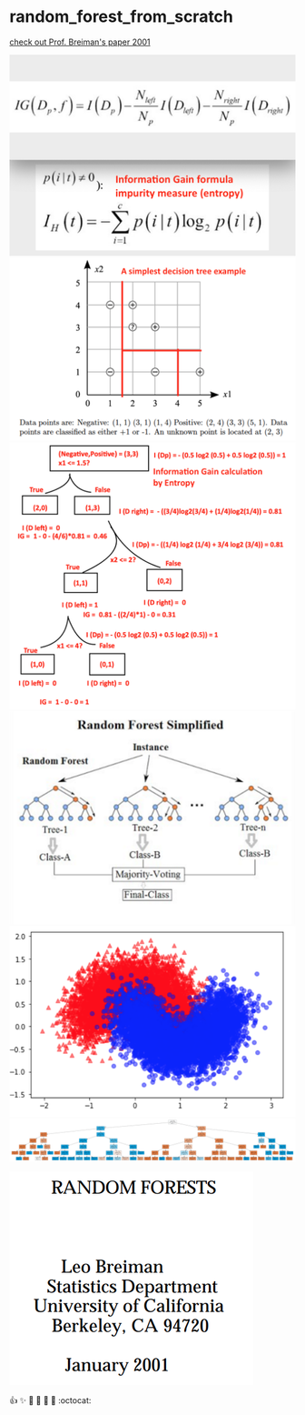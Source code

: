 # random_forest_from_scratch


[check out Prof. Breiman's paper 2001](https://www.stat.berkeley.edu/~breiman/randomforest2001.pdf)




![decision_tree_IG_3](https://github.com/NoriKaneshige/random_forest_from_scratch/blob/master/decision_tree_IG_3.png)
![decision_tree_IG](https://github.com/NoriKaneshige/random_forest_from_scratch/blob/master/decision_tree_IG.png)
![decision_tree_IG_2](https://github.com/NoriKaneshige/random_forest_from_scratch/blob/master/decision_tree_IG_2.png)
![random_forest_from_scratch_2](https://github.com/NoriKaneshige/random_forest_from_scratch/blob/master/random_forest_from_scratch_2.png)
![random_forest_from_scratch](https://github.com/NoriKaneshige/random_forest_from_scratch/blob/master/random_forest_from_scratch.png)
![random_forest_from_scratch_4](https://github.com/NoriKaneshige/random_forest_from_scratch/blob/master/random_forest_from_scratch_4.png)

![random_forest_from_scratch_3](https://github.com/NoriKaneshige/random_forest_from_scratch/blob/master/random_forest_from_scratch_3.png)

:+1: :sparkles: :camel: :tada: 
:rocket: :metal: :octocat:
